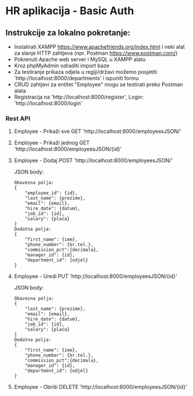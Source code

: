 # HR aplikacija - Basic Auth

## Instrukcije za lokalno pokretanje:
- Instalirati XAMPP https://www.apachefriends.org/index.html i neki alat za slanje HTTP zahtjeva (npr. Postman https://www.postman.com/)
- Pokrenuti Apache web server i MySQL u XAMPP alatu
- Kroz phpMyAdmin odraditi import baze
- Za testiranje prikaza odjela u regiji/državi možemo posjetiti 'http://localhost:8000/departments' i ispuniti formu
- CRUD zahtjevi za entitet "Employee" mogu se testirati preko Postman alata
- Registracija na 'http://localhost:8000/register', Login: 'http://localhost:8000/login'


### Rest API
1. Employee - Prikaži sve
    GET 'http://localhost:8000/employeesJSON/'
2. Employee - Prikaži jednog
    GET 'http://localhost:8000/employeesJSON/{id}'
3. Employee - Dodaj
    POST 'http://localhost:8000/employeesJSON/'
        
    JSON body:
    ```
    Obavezna polja:
    {
        "employee_id": {id},
        "last_name": {prezime},
        "email": {email},
        "hire_date": {datum},
        "job_id": {id},
        "salary": {plaća}
    }
    Dodatna polja:
    {
        "first_name": {ime},
        "phone_number": {br.tel.},
        "commission_pct":{decimala},
        "manager_id": {id},
        "department_id": {odjel}
    }
    ```
4. Employee - Uredi
    PUT 'http://localhost:8000/employeesJSON/{id}'

    JSON body:
    ```
    Obavezna polja:
    {
        "last_name": {prezime},
        "email": {email},
        "hire_date": {datum},
        "job_id": {id},
        "salary": {plaća}
    }
    Dodatna polja:
    {
        "first_name": {ime},
        "phone_number": {br.tel.},
        "commission_pct":{decimala},
        "manager_id": {id},
        "department_id": {odjel}
    }
    ```
5. Employee - Obriši
    DELETE 'http://localhost:8000/employeesJSON/{id}'


